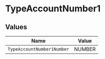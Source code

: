 # TypeAccountNumber1


## Values

| Name                       | Value                      |
| -------------------------- | -------------------------- |
| `TypeAccountNumber1Number` | NUMBER                     |